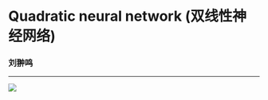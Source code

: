 # Quadratic neural network (双线性神经网络)
### 刘翀鸣
-------

![](https://latex.codecogs.com/svg.image?f(x)&space;=&space;\sigma(x^{T}Ax))
